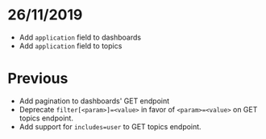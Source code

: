 # 26/11/2019
- Add `application` field to dashboards
- Add `application` field to topics

# Previous
- Add pagination to dashboards' GET endpoint
- Deprecate `filter[<param>]=<value>` in favor of `<param>=<value>` on GET topics endpoint.
- Add support for `includes=user` to GET topics endpoint.
